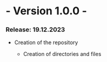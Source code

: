<h1> - Version 1.0.0 - </h1>
<h3> Release: 19.12.2023 </h3>
<ul>
    <li>Creation of the repository</li>
        <ul>
            <li>Creation of directories and files</li>
        </ul>
</ul>
